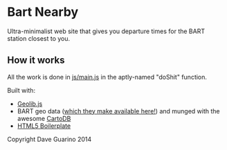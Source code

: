 # Bart Nearby

Ultra-minimalist web site that gives you departure times for the BART station closest to you.

## How it works

All the work is done in [js/main.js](https://github.com/daguar/bart-nearby/blob/gh-pages/js/main.js) in the aptly-named "doShit" function.

Built with:
- [Geolib.js](https://github.com/manuelbieh/Geolib)
- BART geo data ([which they make available here!](http://www.bart.gov/schedules/developers/geo)) and munged with the awesome [CartoDB](http://www.cartodb.com)
- [HTML5 Boilerplate](http://html5boilerplate.com/)

Copyright Dave Guarino 2014

